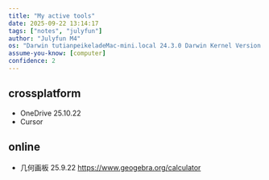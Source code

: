 ```yaml
---
title: "My active tools"
date: 2025-09-22 13:14:17
tags: ["notes", "julyfun"]
author: "Julyfun M4"
os: "Darwin tutianpeikeladeMac-mini.local 24.3.0 Darwin Kernel Version 24.3.0: Thu Jan  2 20:22:58 PST 2025; root:xnu-11215.81.4~3/RELEASE_ARM64_T8132 arm64"
assume-you-know: [computer]
confidence: 2
---
```


## crossplatform
- OneDrive 25.10.22
- Cursor

## online
- 几何画板 25.9.22 https://www.geogebra.org/calculator

